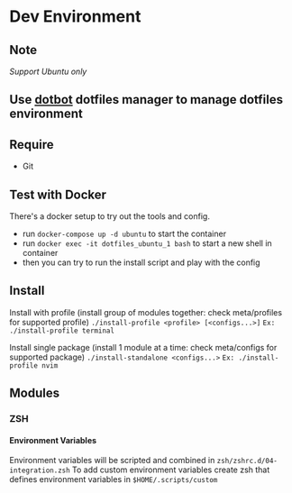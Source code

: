 # Dev Environment

## Note

*Support Ubuntu only*

Use [dotbot](https://github.com/anishathalye/dotbot) dotfiles manager to manage dotfiles environment
---

## Require

* Git

## Test with Docker
There's a docker setup to try out the tools and config.
* run `docker-compose up -d ubuntu` to start the container
* run `docker exec -it dotfiles_ubuntu_1 bash` to start a new shell in container
* then you can try to run the install script and play with the config

## Install

Install with profile (install group of modules together: check meta/profiles for supported profile)
`./install-profile <profile> [<configs...>]` `Ex: ./install-profile terminal`

Install single package (install 1 module at a time: check meta/configs for supported package)
`./install-standalone <configs...>` `Ex: ./install-profile nvim`

## Modules

### ZSH

#### Environment Variables

Environment variables will be scripted and combined in `zsh/zshrc.d/04-integration.zsh`
To add custom environment variables create zsh that defines environment variables in `$HOME/.scripts/custom`
